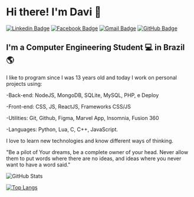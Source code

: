 # Hi there! I'm Davi 👋

[![Linkedin Badge](https://img.shields.io/badge/-LinkedIn-2366d1?style=flat-square&logo=Linkedin&logoColor=white&link=https://www.linkedin.com/in/davireisvieira/)](https://www.linkedin.com/in/davireisvieira/) 
[![Facebook Badge](https://img.shields.io/badge/-Facebook-2366d1?style=flat-square&labelColor=2366d1&logo=facebook&logoColor=white&link=https://www.facebook.com/davireisv)](https://www.facebook.com/davireisv)
[![Gmail Badge](https://img.shields.io/badge/-Gmail-2366d1?style=flat-square&logo=Gmail&logoColor=white&link=mailto:vieira08davi38@gmail.com)](mailto:vieira08davi38@gmail.com)
[![GitHub Badge](https://img.shields.io/badge/-GitHub-2366d1?style=flat-square&logo=github&logoColor=white&link=https://github.com/DaviReisVieira)](https://github.com/DaviReisVieira)

## I'm a Computer Engineering Student 💻 in Brazil 🌎

I like to program since I was 13 years old and today I work on personal projects using: 

-Back-end: NodeJS, MongoDB, SQLite, MySQL, PHP, e Deploy

-Front-end: CSS, JS, ReactJS, Frameworks CSS/JS

-Utilities: Git, Github, Figma, Marvel App, Insomnia, Fusion 360

-Languages: Python, Lua, C, C++, JavaScript.

I love to learn new technologies and know different ways of thinking.

"Be a pilot of Your dreams, be a complete owner of your head. Never allow them to put words where there are no ideas, and ideas where you never want to have a word said."

![GitHub Stats](https://github-readme-stats.vercel.app/api?username=DaviReisVieira&show_icons=true&theme=buefy)

[![Top Langs](https://github-readme-stats.vercel.app/api/top-langs/?username=DaviReisVieira&layout=compact)](https://github.com/DaviReisVieira)

